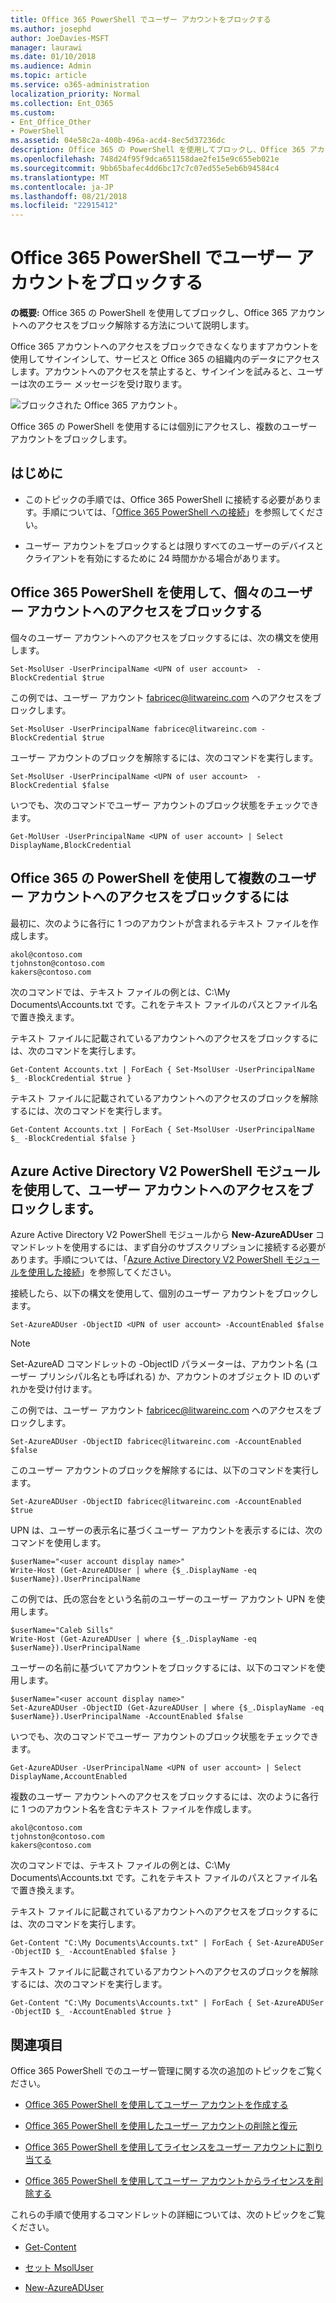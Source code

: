 ```yaml
---
title: Office 365 PowerShell でユーザー アカウントをブロックする
ms.author: josephd
author: JoeDavies-MSFT
manager: laurawi
ms.date: 01/10/2018
ms.audience: Admin
ms.topic: article
ms.service: o365-administration
localization_priority: Normal
ms.collection: Ent_O365
ms.custom:
- Ent_Office_Other
- PowerShell
ms.assetid: 04e58c2a-400b-496a-acd4-8ec5d37236dc
description: Office 365 の PowerShell を使用してブロックし、Office 365 アカウントへのアクセスをブロック解除する方法について説明します。
ms.openlocfilehash: 748d24f95f9dca651158dae2fe15e9c655eb021e
ms.sourcegitcommit: 9bb65bafec4dd6bc17c7c07ed55e5eb6b94584c4
ms.translationtype: MT
ms.contentlocale: ja-JP
ms.lasthandoff: 08/21/2018
ms.locfileid: "22915412"
---
```

# <a name="block-user-accounts-with-office-365-powershell"></a>Office 365 PowerShell でユーザー アカウントをブロックする

**の概要:** Office 365 の PowerShell を使用してブロックし、Office 365 アカウントへのアクセスをブロック解除する方法について説明します。
  
Office 365 アカウントへのアクセスをブロックできなくなりますアカウントを使用してサインインして、サービスと Office 365 の組織内のデータにアクセスします。アカウントへのアクセスを禁止すると、サインインを試みると、ユーザーは次のエラー メッセージを受け取ります。
  
![ブロックされた Office 365 アカウント。](media/o365-powershell-account-blocked.png)
  
Office 365 の PowerShell を使用するには個別にアクセスし、複数のユーザー アカウントをブロックします。
  
## <a name="before-you-begin"></a>はじめに

- このトピックの手順では、Office 365 PowerShell に接続する必要があります。手順については、「[Office 365 PowerShell への接続](connect-to-office-365-powershell.md)」を参照してください。
    
- ユーザー アカウントをブロックするとは限りすべてのユーザーのデバイスとクライアントを有効にするために 24 時間かかる場合があります。
    
## <a name="use-office-365-powershell-to-block-access-to-individual-user-accounts"></a>Office 365 PowerShell を使用して、個々のユーザー アカウントへのアクセスをブロックする

個々のユーザー アカウントへのアクセスをブロックするには、次の構文を使用します。
  
```
Set-MsolUser -UserPrincipalName <UPN of user account>  -BlockCredential $true
```

この例では、ユーザー アカウント fabricec@litwareinc.com へのアクセスをブロックします。
  
```
Set-MsolUser -UserPrincipalName fabricec@litwareinc.com -BlockCredential $true
```

ユーザー アカウントのブロックを解除するには、次のコマンドを実行します。
  
```
Set-MsolUser -UserPrincipalName <UPN of user account>  -BlockCredential $false
```

いつでも、次のコマンドでユーザー アカウントのブロック状態をチェックできます。
  
```
Get-MolUser -UserPrincipalName <UPN of user account> | Select DisplayName,BlockCredential
```

## <a name="use-office-365-powershell-to-block-access-to-multiple-user-accounts"></a>Office 365 の PowerShell を使用して複数のユーザー アカウントへのアクセスをブロックするには

最初に、次のように各行に 1 つのアカウントが含まれるテキスト ファイルを作成します。
    
  ```
akol@contoso.com
tjohnston@contoso.com
kakers@contoso.com
  ```
次のコマンドでは、テキスト ファイルの例とは、C:\My Documents\Accounts.txt です。これをテキスト ファイルのパスとファイル名で置き換えます。
    
テキスト ファイルに記載されているアカウントへのアクセスをブロックするには、次のコマンドを実行します。
    
  ```
  Get-Content Accounts.txt | ForEach { Set-MsolUser -UserPrincipalName $_ -BlockCredential $true }
  ```
テキスト ファイルに記載されているアカウントへのアクセスのブロックを解除するには、次のコマンドを実行します。
    
  ```
  Get-Content Accounts.txt | ForEach { Set-MsolUser -UserPrincipalName $_ -BlockCredential $false }
  ```

## <a name="use-the-azure-active-directory-v2-powershell-module-to-block-access-to-user-accounts"></a>Azure Active Directory V2 PowerShell モジュールを使用して、ユーザー アカウントへのアクセスをブロックします。

Azure Active Directory V2 PowerShell モジュールから **New-AzureADUser** コマンドレットを使用するには、まず自分のサブスクリプションに接続する必要があります。手順については、「[Azure Active Directory V2 PowerShell モジュールを使用した接続](https://go.microsoft.com/fwlink/?linkid=842218)」を参照してください。
  
接続したら、以下の構文を使用して、個別のユーザー アカウントをブロックします。
  
```
Set-AzureADUser -ObjectID <UPN of user account> -AccountEnabled $false
```

> [!NOTE]
> Set-AzureAD コマンドレットの -ObjectID パラメーターは、アカウント名 (ユーザー プリンシパル名とも呼ばれる) か、アカウントのオブジェクト ID のいずれかを受け付けます。 
  
この例では、ユーザー アカウント fabricec@litwareinc.com へのアクセスをブロックします。
  
```
Set-AzureADUser -ObjectID fabricec@litwareinc.com -AccountEnabled $false
```

このユーザー アカウントのブロックを解除するには、以下のコマンドを実行します。
  
```
Set-AzureADUser -ObjectID fabricec@litwareinc.com -AccountEnabled $true
```

UPN は、ユーザーの表示名に基づくユーザー アカウントを表示するには、次のコマンドを使用します。
  
```
$userName="<user account display name>"
Write-Host (Get-AzureADUser | where {$_.DisplayName -eq $userName}).UserPrincipalName

```

この例では、氏の窓台をという名前のユーザーのユーザー アカウント UPN を使用します。
  
```
$userName="Caleb Sills"
Write-Host (Get-AzureADUser | where {$_.DisplayName -eq $userName}).UserPrincipalName
```

ユーザーの名前に基づいてアカウントをブロックするには、以下のコマンドを使用します。
  
```
$userName="<user account display name>"
Set-AzureADUser -ObjectID (Get-AzureADUser | where {$_.DisplayName -eq $userName}).UserPrincipalName -AccountEnabled $false

```

いつでも、次のコマンドでユーザー アカウントのブロック状態をチェックできます。
  
```
Get-AzureADUser -UserPrincipalName <UPN of user account> | Select DisplayName,AccountEnabled
```

複数のユーザー アカウントへのアクセスをブロックするには、次のように各行に 1 つのアカウント名を含むテキスト ファイルを作成します。
    
  ```
akol@contoso.com
tjohnston@contoso.com
kakers@contoso.com
  ```

次のコマンドでは、テキスト ファイルの例とは、C:\My Documents\Accounts.txt です。これをテキスト ファイルのパスとファイル名で置き換えます。
    
テキスト ファイルに記載されているアカウントへのアクセスをブロックするには、次のコマンドを実行します。
    
```
Get-Content "C:\My Documents\Accounts.txt" | ForEach { Set-AzureADUSer -ObjectID $_ -AccountEnabled $false }
```

テキスト ファイルに記載されているアカウントへのアクセスのブロックを解除するには、次のコマンドを実行します。
    
```
Get-Content "C:\My Documents\Accounts.txt" | ForEach { Set-AzureADUSer -ObjectID $_ -AccountEnabled $true }
```

## <a name="see-also"></a>関連項目

Office 365 PowerShell でのユーザー管理に関する次の追加のトピックをご覧ください。
  
- [Office 365 PowerShell を使用してユーザー アカウントを作成する](create-user-accounts-with-office-365-powershell.md)
    
- [Office 365 PowerShell を使用したユーザー アカウントの削除と復元](delete-and-restore-user-accounts-with-office-365-powershell.md)
    
- [Office 365 PowerShell を使用してライセンスをユーザー アカウントに割り当てる](assign-licenses-to-user-accounts-with-office-365-powershell.md)
    
- [Office 365 PowerShell を使用してユーザー アカウントからライセンスを削除する](remove-licenses-from-user-accounts-with-office-365-powershell.md)
    
これらの手順で使用するコマンドレットの詳細については、次のトピックをご覧ください。
  
- [Get-Content](https://go.microsoft.com/fwlink/p/?LinkId=113310)
    
- [セット MsolUser](https://go.microsoft.com/fwlink/p/?LinkId=691644)
    
- [New-AzureADUser](https://docs.microsoft.com/powershell/module/azuread/new-azureaduser?view=azureadps-2.0)
    

